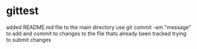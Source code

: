 # gittest
added README.md file to the main directory
use git commit -am "message" to add and commit to changes to the file thats already been tracked
trying to submit changes

